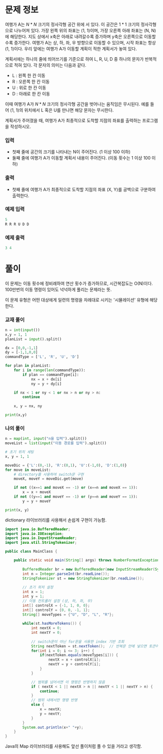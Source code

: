 # 문제 정보

여행가 A는 $N*N$ 크기의 정사각형 공간 위에 서 있다. 이 공간은 $1*1$ 크기의 정사각형으로 나누어져 있다. 가장 왼쪽 위의 좌표는 (1, 1)이며, 가장 오른쪽 아래 좌표는 (N, N)에 해당한다. 지도 상에서 x축은 아래로 내려갈수록 증가하며 y축은 오른쪽으로 이동할수록 증가한다. 여행가 A는 상, 하, 좌, 우 방향으로 이동할 수 있으며, 시작 좌표는 항상 (1, 1)이다. 우리 앞에는 여행가 A가 이동할 계획이 적한 계획서가 놓여 있다.

계획서에는 하나의 줄에 띄어쓰기를 기준으로 하여 L, R, U, D 중 하나의 문자가 반복적으로 적혀 있다. 각 문자의 의미는 다음과 같다.

- L : 왼쪽 한 칸 이동
- R : 오른쪽 한 칸 이동
- U : 위로 한 칸 이동
- D : 아래로 한 칸 이동

이때 여행가 A가 $N*N$ 크기의 정사각형 공간을 벗어나는 움직임은 무시된다. 예를 들어 (1, 1)의 위치에서 L 혹은 U를 만나면 해당 문자는 무시한다. 

계획서가 주어졌을 때, 여행가 A가 최종적으로 도착할 지점의 좌표를 출력하는 프로그램을 작성하시오.

### 입력

- 첫째 줄에 공간의 크기를 나타내는 N이 주어진다. (1 이상 100 이하)
- 둘째 줄에 여행가 A가 이동할 계획서 내용이 주어진다. (이동 횟수는 1 이상 100 이하)

### 출력

- 첫째 줄에 여행가 A가 최종적으로 도착할 지점의 좌표 (X, Y)를 공백으로 구분하여 출력한다.

### 예제 입력

```python
5
R R R U D D
```

### 예제 출력

```python
3 4
```

# 풀이

이 문제는 이동 횟수에 정비례하여 연산 횟수가 증가하므로, 시간복잡도는  O(N)이다. 100만번의 이동 명령이 있어도 넉넉하게 풀리는 문제라는 뜻.

이 문제 유형은 어떤 대상에게 일련의 명령을 차례대로 시키는 '시뮬레이션' 유형에 해당한다.

### 교재 풀이

```python
n = int(input())
x,y = 1, 1
planList = input().split()

dx = [0,0,-1,1]
dy = [-1,1,0,0]
commandType = ['L', 'R', 'U', 'D']

for plan in planList:  
    for i in range(len(commandType)):
        if plan == commandType[i]:
            nx = x + dx[i]
            ny = y + dy[i]

    if nx < 1 or ny < 1 or nx > n or ny > n:
        continue
    
    x, y = nx, ny

print(x,y)
```

### 나의 풀이

```python
n = map(int, input("n을 입력").split())
moveList = list(input("이동 경로를 입력").split())

# 초기 위치 세팅
x, y = 1, 1

moveDic = {'L':(0,-1), 'R':(0,1), 'U':(-1,0), 'D':(1,0)}
for move in moveList:
    # directory를 사용하여 switch문 구현
    moveX, moveY = moveDic.get(move)

    if not ((x==1 and moveX == -1) or (x==n and moveX == 1)):
        x = x + moveX
    if not ((y==1 and moveY == -1) or (y==n and moveY == 1)):
        y = y + moveY

print(x, y)
```

dictionary 라이브러리를 사용해서 손쉽게 구현이 가능함.

```java
import java.io.BufferedReader;
import java.io.IOException;
import java.io.InputStreamReader;
import java.util.StringTokenizer;

public class MainClass {

	public static void main(String[] args) throws NumberFormatException, IOException {
		
		BufferedReader br = new BufferedReader(new InputStreamReader(System.in));
		int n = Integer.parseInt(br.readLine());
		StringTokenizer st = new StringTokenizer(br.readLine());
		
		// 초기 위치 설정
		int x = 1;
		int y = 1;
		// 이동 컨트롤러 설정 (상, 하, 좌, 우)
		int[] controlX = {-1, 1, 0, 0};
		int[] controlY = {0, 0, -1, 1};
		String[] moveTypes = {"U", "D", "L", "R"}; 
		
		while(st.hasMoreTokens()) {
			int nextX = 0;
			int nextY = 0;
			
			// switch문이 아닌 for문을 사용한 index 기반 조회
			String nextToken = st.nextToken();  // 반복문 안에 넣으면 토큰이 불필요하게 계속 소모됨
			for(int i = 0; i <= 3; i++) {
				if(nextToken.equals(moveTypes[i])) {
					nextX = x + controlX[i];
					nextY = y + controlY[i];
				}
			}

			// 범위를 넘어서면 이 명령은 반영하지 않음
			if ( nextX < 1 || nextX > n || nextY < 1 || nextY > n) {
				continue;
			} 
			// 범위 내에서만 명령 반영
			else {
				x = nextX;
				y = nextY;
			}
		}
		System.out.println(x+" "+y);
	}
}
```
Java의 Map 라이브러리를 사용해도 앞선 풀이처럼 풀 수 있을 거라고 생각함.